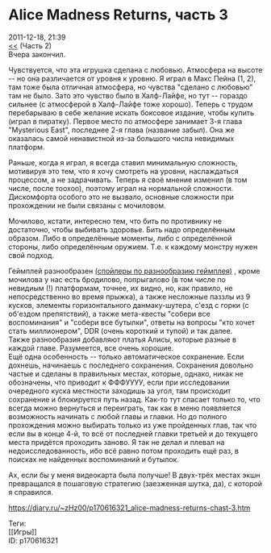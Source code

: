 Alice Madness Returns, часть 3
===============================

   
 2011-12-18, 21:39   
   [<<](Alice%20Madness%20Returns,%20часть%202)  (Часть 2)   
 Вчера закончил.   
   
 Чувствуется, что эта игрушка сделана с любовью. Атмосфера на высоте -- но она различается от уровня к уровню. Я играл в Макс Пейна (1, 2), там тоже была отличная атмосфера, но чувства "сделано с любовью" там не было. Зато это чувство было в Халф-Лайфе, но тут -- гораздо сильнее (с атмосферой в Халф-Лайфе тоже хорошо). Теперь с трудом перебарываю в себе желание искать боксовое издание, чтобы купить (играл в пиратку). Первое место по атмосфере занимает 3-я глава "Mysterious East", последнее 2-я глава (название забыл). Она же оказалась самой ненавистной из-за большого числа невидимых платформ.   
   
 Раньше, когда я играл, я всегда ставил минимальную сложность, мотивируя это тем, что я хочу смотреть на уровни, наслаждаться процессом, а не задрачивать. Теперь я своё мнение изменил (в том числе, после тоохоо), поэтому играл на нормальной сложности. Дискомфорта особого это не вызвало, основные сложности при прохождении не были связаны с мочиловом.   
   
 Мочилово, кстати, интересно тем, что бить по противнику не достаточно, чтобы выбивать здоровье. Бить надо определённым образом. Либо в определённые моменты, либо с определённой стороны, либо определённым оружием. Т.е. к каждому монстру нужен свой подход.   
   
 Геймплей разнообразен  [(спойлеры по разнообразию геймплея)](https://zHz00.diary.ru/p170616321.htm?index=1#linkmore170616321m1)    , кроме мочилова у нас есть бродилово, попрыгалово (в том числе по невидиым (!) платформам, точнее, их видно, но, как правило, не непосредственно во время прыжка), а также несложные паззлы из 9 кусков, элементы горизонтального данмаку-шутера, с'езд с горки (с об'ездом препятствий), а также мета-квесты "собери все воспоминания" и "собери все бутылки", ответы на вопросы "кто хочет стать миллионером", DDR (очень короткий и тупой) и так далее.     
 Также разнообразия добавляют платья Алисы, которые разные в каждой главе. Разумеется, все очень хорошие.   
 Ещё одна особенность -- только автоматическое сохранение. Если дохнешь, начинаешь с последнего сохранения. Сохранения довольно частые и сделаны в правильных местах, которые, однако, никак не обозначены, что приводит к ФФФУУУУ, если при исследовании очередного куска местности заходишь за угол, там происходит сохранение и блокируется путь назад. Как-то тут спасает только то, что всегда можно вернуться и переиграть, так как в меню появляется возможность начинать с любой главы и главки. Но до полного прохождения можно выбирать только из уже пройденных глав, так что если вы в конце 4-й, то всё от последней главки третьей и до текущего места придётся проходить заново. Я так не делал и плевал на недоисследованность, ибо всё равно потом проходить ещё раз, в поисках не найденных воспоминаний и бутылок.   
   
 Ах, если бы у меня видеокарта была получше! В двух-трёх местах экшн превращался в пошаговую стратегию (заезженная шутка, да), с которой я справился.   
    
 <https://diary.ru/~zHz00/p170616321_alice-madness-returns-chast-3.htm>   
   
 Теги:   
 [[Игры]]   
 ID: p170616321